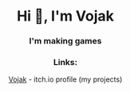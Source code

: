 <h1 align="center">Hi 👋, I'm Vojak</h1>
<h3 align="center">I'm making games</h3>

<h3 align="center">Links:</h3>
<p align="center">
<a href="https://thevojak.itch.io/">Vojak</a> - itch.io profile (my projects)
</p>
